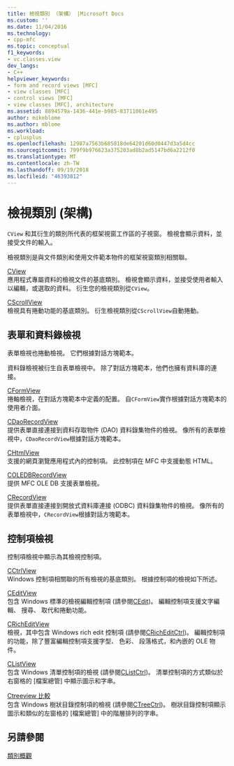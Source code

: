 ```yaml
---
title: 檢視類別 （架構） |Microsoft Docs
ms.custom: ''
ms.date: 11/04/2016
ms.technology:
- cpp-mfc
ms.topic: conceptual
f1_keywords:
- vc.classes.view
dev_langs:
- C++
helpviewer_keywords:
- form and record views [MFC]
- view classes [MFC]
- control views [MFC]
- view classes [MFC], architecture
ms.assetid: 8894579a-1436-441e-b985-83711061e495
author: mikeblome
ms.author: mblome
ms.workload:
- cplusplus
ms.openlocfilehash: 12987a7563b685018de64201d60d0447d3a5d4cc
ms.sourcegitcommit: 799f9b976623a375203ad8b2ad5147bd6a2212f0
ms.translationtype: MT
ms.contentlocale: zh-TW
ms.lasthandoff: 09/19/2018
ms.locfileid: "46393812"
---
```

# <a name="view-classes-architecture"></a>檢視類別 (架構)

`CView` 和其衍生的類別所代表的框架視窗工作區的子視窗。 檢視會顯示資料，並接受文件的輸入。

檢視類別是與文件類別和使用文件範本物件的框架視窗類別相關聯。

[CView](../mfc/reference/cview-class.md)<br/>
應用程式專屬資料的檢視文件的基底類別。 檢視會顯示資料，並接受使用者輸入以編輯，或選取的資料。 衍生您的檢視類別從`CView`。

[CScrollView](../mfc/reference/cscrollview-class.md)<br/>
檢視具有捲動功能的基底類別。 衍生檢視類別從`CScrollView`自動捲動。

## <a name="form-and-record-views"></a>表單和資料錄檢視

表單檢視也捲動檢視。 它們根據對話方塊範本。

資料錄檢視被衍生自表單檢視中。 除了對話方塊範本，他們也擁有資料庫的連接。

[CFormView](../mfc/reference/cformview-class.md)<br/>
捲軸檢視，在對話方塊範本中定義的配置。 自`CFormView`實作根據對話方塊範本的使用者介面。

[CDaoRecordView](../mfc/reference/cdaorecordview-class.md)<br/>
提供表單直接連接到資料存取物件 (DAO) 資料錄集物件的檢視。 像所有的表單檢視中，`CDaoRecordView`根據對話方塊範本。

[CHtmlView](../mfc/reference/chtmlview-class.md)<br/>
支援的網頁瀏覽應用程式內的控制項。 此控制項在 MFC 中支援動態 HTML。

[COLEDBRecordView](../mfc/reference/coledbrecordview-class.md)<br/>
提供 MFC OLE DB 支援表單檢視。

[CRecordView](../mfc/reference/crecordview-class.md)<br/>
提供表單直接連接到開放式資料庫連接 (ODBC) 資料錄集物件的檢視。 像所有的表單檢視中，`CRecordView`根據對話方塊範本。

## <a name="control-views"></a>控制項檢視

控制項檢視中顯示為其檢視控制項。

[CCtrlView](../mfc/reference/cctrlview-class.md)<br/>
Windows 控制項相關聯的所有檢視的基底類別。 根據控制項的檢視如下所述。

[CEditView](../mfc/reference/ceditview-class.md)<br/>
包含 Windows 標準的檢視編輯控制項 (請參閱[CEdit](../mfc/reference/cedit-class.md))。 編輯控制項支援文字編輯、 搜尋、 取代和捲動功能。

[CRichEditView](../mfc/reference/cricheditview-class.md)<br/>
檢視，其中包含 Windows rich edit 控制項 (請參閱[CRichEditCtrl](../mfc/reference/cricheditctrl-class.md))。 編輯控制項的功能，除了豐富編輯控制項支援字型、 色彩、 段落格式，和內嵌的 OLE 物件。

[CListView](../mfc/reference/clistview-class.md)<br/>
包含 Windows 清單控制項的檢視 (請參閱[CListCtrl](../mfc/reference/clistctrl-class.md))。 清單控制項的方式類似於右窗格的 [檔案總管] 中顯示圖示和字串。

[Ctreeview 比較](../mfc/reference/ctreeview-class.md)<br/>
包含 Windows 樹狀目錄控制項的檢視 (請參閱[CTreeCtrl](../mfc/reference/ctreectrl-class.md))。 樹狀目錄控制項顯示圖示和類似的左窗格的 [檔案總管] 中的階層排列的字串。

## <a name="see-also"></a>另請參閱

[類別概觀](../mfc/class-library-overview.md)

